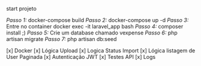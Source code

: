 start projeto

*Passo 1:*
docker-compose build
*Passo 2:*
docker-compose up -d
*Passo 3:*
 Entre no container
docker exec -it laravel_app bash
*Passo 4:*
composer install ;)
*Passo 5:*
Crie um database chamado vexpense
*Passo 6:*
php artisan migrate
*Passo 7:*
php artisan db:seed




 [x] Docker
 [x] Lógica Upload
 [x] Logica Status Import
 [x] Lógica listagem de User Paginada
 [x] Autenticação JWT
 [x] Testes API
 [x] Logs
